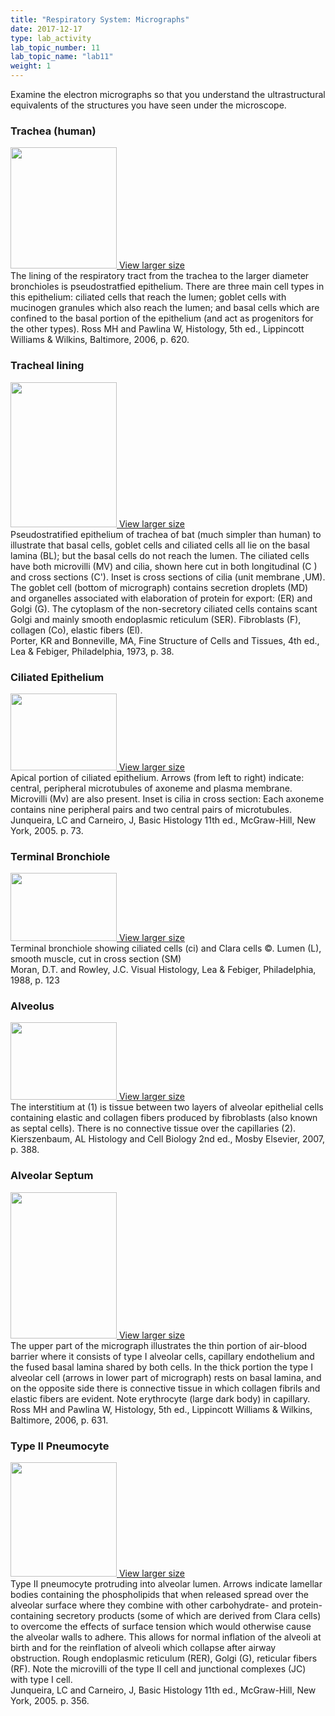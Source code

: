 ```yaml
---
title: "Respiratory System: Micrographs"
date: 2017-12-17
type: lab_activity
lab_topic_number: 11
lab_topic_name: "lab11"
weight: 1
---
```

<div class="entrybody">
						<p>Examine the electron micrographs so that you understand the ultrastructural equivalents of the structures you have seen under the microscope.</p>

<h3>Trachea (human) </h3>

<div class="slidepopup"><div class="thumbnail"> <a href="/assets_c/2009/07/13-1204/" target="_blank" > <img src="/assets/images/13-thumb-170x194-1204.jpg" width="170" height="194" alt="" class="mt-image-left"> </a> <a href="/assets_c/2009/07/13-1204/" target="_blank" >View larger size</a></div><div class="slidetxt">The lining of the respiratory tract from the trachea to the larger diameter bronchioles is pseudostratfied epithelium. There are three main cell types in this epithelium: ciliated cells that reach the lumen; goblet cells with mucinogen granules which also reach the lumen; and basal cells which are confined to the basal portion of the epithelium (and act as progenitors for the other types). 
Ross MH and Pawlina W, Histology, 5th ed., Lippincott Williams &amp; Wilkins, Baltimore, 2006, p. 620.</div></div>

<h3>Tracheal lining</h3>

<div class="slidepopup"><div class="thumbnail"> <a href="/assets_c/2009/07/07-1186/" target="_blank" > <img src="/assets/images/07-thumb-170x232-1186.jpg" width="170" height="232" alt="" class="mt-image-left"> </a> <a href="/assets_c/2009/07/07-1186/" target="_blank" >View larger size</a></div><div class="slidetxt">
Pseudostratified epithelium of trachea of bat (much simpler than human) to illustrate that basal cells, goblet cells and ciliated cells all lie on the basal lamina (BL); but the basal cells do not reach the lumen. The ciliated cells have both microvilli (MV) and cilia, shown here cut in both longitudinal (C ) and cross sections (C'). Inset is cross sections of cilia (unit membrane ,UM). The goblet cell (bottom of micrograph) contains secretion droplets (MD) and organelles associated with elaboration of protein for export: (ER) and Golgi (G). The cytoplasm of the non-secretory ciliated cells contains scant Golgi and mainly smooth endoplasmic reticulum (SER). Fibroblasts (F), collagen (Co), elastic fibers (El). <br>
Porter, KR and Bonneville, <span class="caps">MA,</span> Fine Structure of Cells and Tissues, 4th ed., Lea &amp; Febiger, Philadelphia, 1973, p. 38.</div></div>

<h3>Ciliated Epithelium  </h3>

<div class="slidepopup"><div class="thumbnail"> <a href="/assets_c/2009/07/08-1189/" target="_blank" > <img src="/assets/images/08-thumb-170x123-1189.jpg" width="170" height="123" alt="" class="mt-image-left"> </a> <a href="/assets_c/2009/07/08-1189/" target="_blank" >View larger size</a></div><div class="slidetxt">
Apical portion of ciliated epithelium. Arrows (from left to right) indicate: central, peripheral microtubules of axoneme and plasma membrane. Microvilli (Mv) are also present. Inset is cilia in cross section: Each axoneme contains nine peripheral pairs and two central pairs of microtubules. <br>
Junqueira, LC and Carneiro, J, Basic Histology 11th ed., McGraw-Hill, New York, 2005. p. 73.</div></div>

<h3>Terminal Bronchiole </h3>

<div class="slidepopup"><div class="thumbnail"> <a href="/assets_c/2009/07/11-1198/" target="_blank" > <img src="/assets/images/11-thumb-170x109-1198.jpg" width="170" height="109" alt="" class="mt-image-left"> </a> <a href="/assets_c/2009/07/11-1198/" target="_blank" >View larger size</a></div><div class="slidetxt">
Terminal bronchiole showing ciliated cells (ci) and Clara cells ©. Lumen (L), smooth muscle, cut in cross section (SM) <br>
Moran, <span class="caps">D.T. </span>and Rowley, <span class="caps">J.C.</span> Visual Histology, Lea &amp; Febiger, Philadelphia, 1988, p. 123</div></div>

<h3>Alveolus </h3>

<div class="slidepopup"><div class="thumbnail"> <a href="/assets_c/2009/07/37-1282/" target="_blank" > <img src="/assets/images/37-thumb-170x124-1282.jpg" width="170" height="124" alt="" class="mt-image-left"> </a> <a href="/assets_c/2009/07/37-1282/" target="_blank" >View larger size</a></div><div class="slidetxt">
The interstitium at (1) is tissue between two layers of alveolar epithelial cells containing elastic and collagen fibers produced by fibroblasts (also known as septal cells). There is no connective tissue over the capillaries (2). Kierszenbaum, AL Histology and Cell Biology 2nd ed., Mosby Elsevier, 2007, p. 388.</div></div>

<h3>Alveolar Septum  </h3>

<div class="slidepopup"><div class="thumbnail"> <a href="/assets_c/2009/07/38-1285/" target="_blank" > <img src="/assets/images/38-thumb-170x234-1285.jpg" width="170" height="234" alt="" class="mt-image-left"> </a> <a href="/assets_c/2009/07/38-1285/" target="_blank" >View larger size</a></div><div class="slidetxt">
The upper part of the micrograph illustrates the thin portion of air-blood barrier where it consists of type I alveolar cells, capillary endothelium and the fused basal lamina shared by both cells. In the thick portion the type I alveolar cell (arrows in lower part of micrograph) rests on basal lamina, and on the opposite side there is connective tissue in which collagen fibrils and elastic fibers are evident. Note erythrocyte (large dark body) in capillary. Ross MH and Pawlina W, Histology, 5th ed., Lippincott Williams &amp; Wilkins, Baltimore, 2006, p. 631.</div></div>

<h3>Type II Pneumocyte  </h3>

<div class="slidepopup"><div class="thumbnail"> <a href="/assets_c/2009/07/39-1288/" target="_blank" > <img src="/assets/images/39-thumb-170x183-1288.jpg" width="170" height="183" alt="" class="mt-image-left"> </a> <a href="/assets_c/2009/07/39-1288/" target="_blank" >View larger size</a></div><div class="slidetxt">
Type II pneumocyte protruding into alveolar lumen. Arrows indicate lamellar bodies containing the phospholipids that when released spread over the alveolar surface where they combine with other carbohydrate- and protein-containing secretory products (some of which are derived from Clara cells) to overcome the effects of surface tension which would otherwise cause the alveolar walls to adhere. This allows for normal inflation of the alveoli at birth and for the reinflation of alveoli which collapse after airway obstruction. Rough endoplasmic reticulum (RER), Golgi (G), reticular fibers (RF). Note the microvilli of the type II cell and junctional complexes (JC) with type I cell. <br>
Junqueira, LC and Carneiro, J, Basic Histology 11th ed., McGraw-Hill, New York, 2005. p. 356.</div></div>
						
						
</div>
